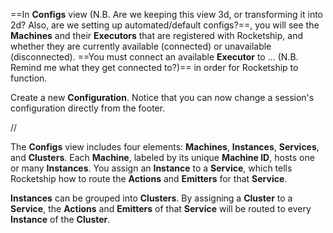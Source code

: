 ==In **Configs** view (N.B. Are we keeping this view 3d, or transforming it into 2d? Also, are we setting up automated/default configs?==, you will see the **Machines** and their **Executors** that are registered with Rocketship, and whether they are currently available (connected) or unavailable (disconnected). ==You must connect an available **Executor** to ...  (N.B. Remind me what they get connected to?)== in order for Rocketship to function.

Create a new **Configuration**. Notice that you can now change a session's configuration directly from the footer.

//

The **Configs** view includes four elements: **Machines**, **Instances**, **Services**, and **Clusters**. Each **Machine**, labeled by its unique **Machine ID**, hosts one or many **Instances**. You assign an **Instance** to a **Service**, which tells Rocketship how to route the **Actions** and **Emitters** for that **Service**.

**Instances** can be grouped into **Clusters**. By assigning a **Cluster** to a **Service**, the **Actions** and **Emitters** of that **Service** will be routed to every **Instance** of the **Cluster**. 